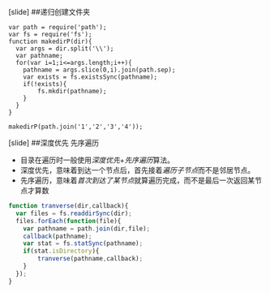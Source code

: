 
[slide]
##递归创建文件夹
```
var path = require('path');
var fs = require('fs');
function makedirP(dir){
  var args = dir.split('\\');
  var pathname;
  for(var i=1;i<=args.length;i++){
    pathname = args.slice(0,i).join(path.sep);
    var exists = fs.existsSync(pathname);
    if(!exists){
        fs.mkdir(pathname);
    }
  }
}

makedirP(path.join('1','2','3','4'));
```


[slide]
##深度优先 先序遍历
* 目录在遍历时一般使用*深度优先*+*先序遍历*算法。  
* 深度优先，意味着到达一个节点后，首先接着*遍历子节点*而不是邻居节点。   
* 先序遍历，意味着*首次到达了某节点*就算遍历完成，而不是最后一次返回某节点才算数
```javascript
function tranverse(dir,callback){
  var files = fs.readdirSync(dir);
  files.forEach(function(file){
    var pathname = path.join(dir,file);
    callback(pathname);
    var stat = fs.statSync(pathname);
    if(stat.isDirectory){
        tranverse(pathname,callback);
    }
  });
}
```
